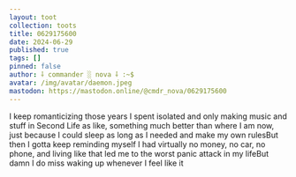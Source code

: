 ```yaml
---
layout: toot
collection: toots
title: 0629175600
date: 2024-06-29
published: true
tags: []
pinned: false
author: ⸸ commander ░ nova ⸸ :~$
avatar: /img/avatar/daemon.jpeg
mastodon: https://mastodon.online/@cmdr_nova/0629175600
---
```


I keep romanticizing those years I spent isolated and only making music and stuff in Second Life as like, something much better than where I am now, just because I could sleep as long as I needed and make my own rulesBut then I gotta keep reminding myself I had virtually no money, no car, no phone, and living like that led me to the worst panic attack in my lifeBut damn I do miss waking up whenever I feel like it

